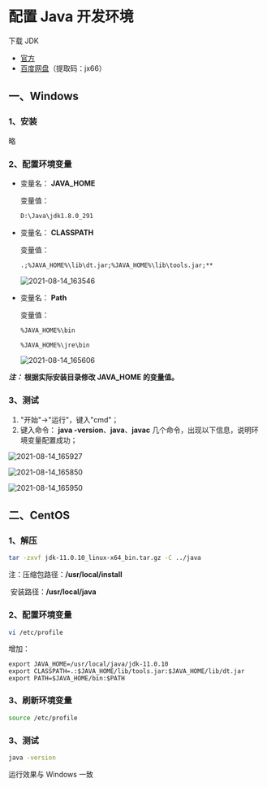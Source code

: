# 配置 Java 开发环境

下载 JDK

- [官方](https://www.oracle.com/java/technologies/javase-downloads.html)
- [百度网盘](https://pan.baidu.com/s/10zvgg1q02AKrtYkE3XbjzQ)（提取码：jx66）

## 一、Windows

### 1、安装

略

### 2、配置环境变量

- 变量名： **JAVA_HOME**

  变量值： 

  ```txt
  D:\Java\jdk1.8.0_291
  ```

- 变量名： **CLASSPATH**

  变量值：
  
  ```txt
  .;%JAVA_HOME%\lib\dt.jar;%JAVA_HOME%\lib\tools.jar;**
  ```
  ![2021-08-14_163546](https://img.qinweizhao.com/2021/08/2021-08-14_163546.png)

- 变量名： **Path**

  变量值： 

  ```txt
  %JAVA_HOME%\bin
  ```
  
  ```txt
  %JAVA_HOME%\jre\bin
  ```
  
  ![2021-08-14_165606](https://img.qinweizhao.com/2021/08/2021-08-14_165606.png)

***注：* 根据实际安装目录修改 JAVA_HOME 的变量值。**

### 3、测试

1. "开始"->"运行"，键入"cmd"；
2. 键入命令： **java -version**、**java**、**javac** 几个命令，出现以下信息，说明环境变量配置成功；

![2021-08-14_165927](https://img.qinweizhao.com/2021/08/2021-08-14_165927.png)

![2021-08-14_165850](https://img.qinweizhao.com/2021/08/2021-08-14_165850.png)

![2021-08-14_165950](https://img.qinweizhao.com/2021/08/2021-08-14_165950.png)

## 二、CentOS

### 1、解压

```bash
tar -zxvf jdk-11.0.10_linux-x64_bin.tar.gz -C ../java
```

  注：压缩包路径：**/usr/local/install**

​    安装路径：**/usr/local/java**

### 2、配置环境变量

```bash
vi /etc/profile
```

增加：

```profile
export JAVA_HOME=/usr/local/java/jdk-11.0.10
export CLASSPATH=.:$JAVA_HOME/lib/tools.jar:$JAVA_HOME/lib/dt.jar
export PATH=$JAVA_HOME/bin:$PATH
```

### 3、刷新环境变量

```bash
source /etc/profile
```

### 3、测试

```bash
java -version
```

运行效果与 Windows 一致
